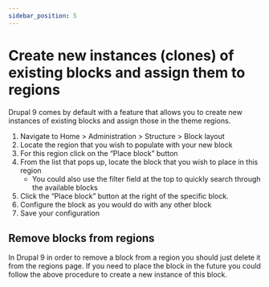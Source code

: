 ```yaml
---
sidebar_position: 5
---
```



# Create new instances (clones) of existing blocks and assign them to regions

Drupal 9 comes by default with a feature that allows you to create new instances of existing blocks and assign those in the theme regions.

1. Navigate to Home > Administration > Structure > Block layout
2. Locate the region that you wish to populate with your new block
3. For this region click on the “Place block” button
4. From the list that pops up, locate the block that you wish to place in this region
    - You could also use the filter field at the top to quickly search through the available blocks
5. Click the “Place block” button at the right of the specific block.
6. Configure the block as you would do with any other block
7. Save your configuration

## Remove blocks from regions

In Drupal 9 in order to remove a block from a region you should just delete it from the regions page. If you need to place the block in the future you could follow the above procedure to create a new instance of this block.